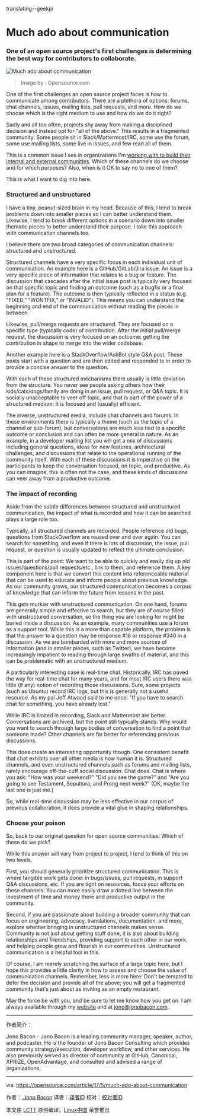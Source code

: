 translating--geekpi

Much ado about communication
============================================================

### One of an open source project's first challenges is determining the best way for contributors to collaborate.


![Much ado about communication](https://opensource.com/sites/default/files/styles/image-full-size/public/images/business/rh_003601_05_mech_osyearbook2016_business_cc.png?itok=xZestz1h "Much ado about communication")
>Image by : Opensource.com

One of the first challenges an open source project faces is how to communicate among contributors. There are a plethora of options: forums, chat channels, issues, mailing lists, pull requests, and more. How do we choose which is the right medium to use and how do we do it right?

Sadly and all too often, projects shy away from making a disciplined decision and instead opt for "all of the above." This results in a fragmented community: Some people sit in Slack/Mattermost/IRC, some use the forum, some use mailing lists, some live in issues, and few read all of them.

This is a common issue I see in organizations I'm [working with to build their internal and external communities][2]. Which of these channels do we choose and for which purposes? Also, when is it OK to say no to one of them?

This is what I want to dig into here.

### Structured and unstructured

I have a tiny, peanut-sized brain in my head. Because of this, I tend to break problems down into smaller pieces so I can better understand them. Likewise, I tend to break different options in a scenario down into smaller thematic pieces to better understand their purpose. I take this approach with communication channels too.

I believe there are two broad categories of communication channels: structured and unstructured.

Structured channels have a very specific focus in each individual unit of communication. An example here is a GitHub/GitLab/Jira issue. An issue is a very specific piece of information that relates to a bug or feature. The discussion that cascades after the initial issue post is typically very focused on that specific topic and finding an outcome (such as a bugfix or a final plan for a feature). The outcome is then typically reflected in a status (e.g. "FIXED," "WONTFIX," or "INVALID"). This means you can understand the beginning and end of the communication without reading the pieces in between.

Likewise, pull/merge requests are structured. They are focused on a specific type (typically code) of contribution. After the initial pull/merge request, the discussion is very focused on an outcome: getting the contribution in shape to merge into the wider codebase.

Another example here is a StackOverflow/AskBot style Q&A post. These posts start with a question and are then edited and responded to in order to provide a concise answer to the question.

With each of these structured mechanisms there usually is little deviation from the structure. You never see people asking others how their kids/cats/dogs/family are doing in an issue, pull request, or Q&A topic. It is socially unacceptable to veer off topic, and that is part of the power of a structured medium: It is focused and (usually) efficient.

The inverse, unstructured media, include chat channels and forums. In these environments there is typically a theme (such as the topic of a channel or sub-forum), but conversations are much less tied to a specific outcome or conclusion and can often be more general in nature. As an example, in a developer mailing list you will get a mix of discussions including general questions, ideas for new features, architectural challenges, and discussions that relate to the operational running of the community itself. With each of these discussions it is imperative on the participants to keep the conversation focused, on topic, and productive. As you can imagine, this is often not the case, and these kinds of discussions can veer away from a productive outcome.

### The impact of recording

Aside from the subtle differences between structured and unstructured communication, the impact of what is recorded and how it can be searched plays a large role too.

Typically, all structured channels are recorded. People reference old bugs, questions from StackOverflow are reused over and over again. You can search for something, and even if there is lots of discussion, the issue, pull request, or question is usually updated to reflect the ultimate conclusion.

This is part of the point: We want to be able to quickly and easily dig up old issues/questions/pull requests/etc., link to them, and reference them. A key component here is that we convert this content into referenceable material that can be used to educate and inform people about previous knowledge. As our community grows, our structured communication becomes a corpus of knowledge that can inform the future from lessons in the past.

This gets murkier with unstructured communication. On one hand, forums are generally simple and effective to search, but they are of course filled with unstructured conversation, so the thing you are looking for might be buried inside a discussion. As an example, many communities use a forum as a support tool. While this is a more than capable platform, the problem is that the answer to a question may be response #16 or response #340 in a discussion. As we are bombarded with more and more sources of information (and in smaller pieces, such as Twitter), we have become increasingly impatient to reading through large swaths of material, and this can be problematic with an unstructured medium.

A particularly interesting case is real-time chat. Historically, IRC has paved the way for real-time chat for many years, and for most IRC users there was little (if any) notion of recording those discussions. Sure, some projects (such as Ubuntu) record IRC logs, but this is generally not a useful resource. As my pal Jeff Atwood said to me once: "If you have to search chat for something, you have already lost."

While IRC is limited in recording, Slack and Mattermost are better. Conversations are archived, but the point still typically stands: Why would you want to search through large bodies of conversation to find a point that someone made? Other channels are far better for referencing previous discussions.

This does create an interesting opportunity though. One consistent benefit that chat exhibits over all other media is how human it is. Structured channels, and even unstructured channels such as forums and mailing lists, rarely encourage off-the-cuff social discussion. Chat does. Chat is where you ask: "How was your weekend?" "Did you see the game?" and "Are you going to see Testament, Sepultura, and Prong next week?" (OK, maybe the last one is just me.)

So, while real-time discussion may be less effective in our corpus of previous collaboration, it does provide a vital glue in shaping relationships.

### Choose your poison

So, back to our original question for open source communities: Which of these do we pick?

While this answer will vary from project to project, I tend to think of this on two levels.

First, you should generally prioritize structured communication. This is where tangible work gets done: in bugs/issues, pull requests, in support Q&A discussions, etc. If you are tight on resources, focus your efforts on these channels: You can more easily draw a dotted line between the investment of time and money there and productive output in the community.

Second, if you are passionate about building a broader community that can focus on engineering, advocacy, translations, documentation, and more, explore whether bringing in unstructured channels makes sense. Community is not just about getting stuff done, it is also about building relationships and friendships, providing support to each other in our work, and helping people grow and flourish in our communities. Unstructured communication is a helpful tool in this.

Of course, I am merely scratching the surface of a large topic here, but I hope this provides a little clarity in how to assess and choose the value of communication channels. Remember, less is more here: Don't be tempted to defer the decision and provide all of the above; you will get a fragmented community that's just about as inviting as an empty restaurant.

May the force be with you, and be sure to let me know how you get on. I am always available through my [website][3] and at [jono@jonobacon.com][4].

--------------------------------------------------------------------------------

作者简介：

Jono Bacon - Jono Bacon is a leading community manager, speaker, author, and podcaster. He is the founder of Jono Bacon Consulting which provides community strategy/execution, developer workflow, and other services. He also previously served as director of community at GitHub, Canonical, XPRIZE, OpenAdvantage, and consulted and advised a range of organizations.

--------------------

via: https://opensource.com/article/17/5/much-ado-about-communication

作者：[ Jono Bacon][a]
译者：[译者ID](https://github.com/译者ID)
校对：[校对者ID](https://github.com/校对者ID)

本文由 [LCTT](https://github.com/LCTT/TranslateProject) 原创编译，[Linux中国](https://linux.cn/) 荣誉推出

[a]:https://opensource.com/users/jonobacon
[1]:https://opensource.com/article/17/5/much-ado-about-communication?rate=fBsUIx1TCGIXAFnRdYGTUqSG1pMmMCpdhYlyrFtRLS8
[2]:http://www.jonobaconconsulting.com/
[3]:http://www.jonobacon.com/
[4]:mailto:jono@jonobacon.com
[5]:https://opensource.com/user/26312/feed
[6]:https://opensource.com/users/jonobacon
